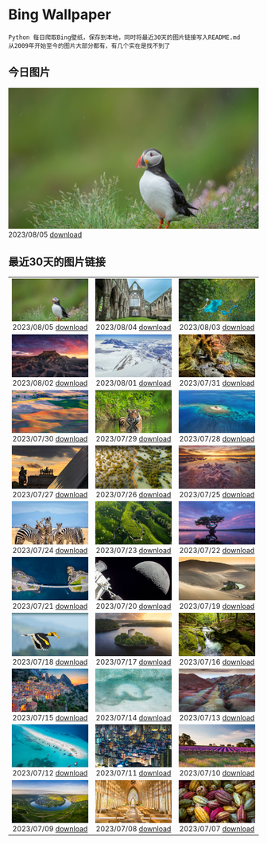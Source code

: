 # Bing Wallpaper

```
Python 每日爬取Bing壁纸，保存到本地，同时将最近30天的图片链接写入README.md
从2009年开始至今的图片大部分都有，有几个实在是找不到了
```



## 今日图片


![](./images/2023/08/05/AtlanticPuffin_ZH-CN8523220989_1920x1080_2023-08-05.jpg)2023/08/05 [download](./images/2023/08/05/AtlanticPuffin_ZH-CN8523220989_1920x1080_2023-08-05.jpg)

## 最近30天的图片链接


|      |      |      |
| :----: | :----: | :----: |
|![](./images/2023/08/05/AtlanticPuffin_ZH-CN8523220989_1920x1080_2023-08-05.jpg)2023/08/05 [download](./images/2023/08/05/AtlanticPuffin_ZH-CN8523220989_1920x1080_2023-08-05.jpg)|![](./images/2023/08/04/GothicRuins_ZH-CN8317467997_1920x1080_2023-08-04.jpg)2023/08/04 [download](./images/2023/08/04/GothicRuins_ZH-CN8317467997_1920x1080_2023-08-04.jpg)|![](./images/2023/08/03/ZelenciSprings_ZH-CN8022746409_1920x1080_2023-08-03.jpg)2023/08/03 [download](./images/2023/08/03/ZelenciSprings_ZH-CN8022746409_1920x1080_2023-08-03.jpg)|
|![](./images/2023/08/02/CapitolButte_ZH-CN7707972988_1920x1080_2023-08-02.jpg)2023/08/02 [download](./images/2023/08/02/CapitolButte_ZH-CN7707972988_1920x1080_2023-08-02.jpg)|![](./images/2023/08/01/DenaliClimber_ZH-CN7548168932_1920x1080_2023-08-01.jpg)2023/08/01 [download](./images/2023/08/01/DenaliClimber_ZH-CN7548168932_1920x1080_2023-08-01.jpg)|![](./images/2023/07/31/RockHouse_ZH-CN7318310409_1920x1080_2023-07-31.jpg)2023/07/31 [download](./images/2023/07/31/RockHouse_ZH-CN7318310409_1920x1080_2023-07-31.jpg)|
|![](./images/2023/07/30/PalouseHills_ZH-CN6864015897_1920x1080_2023-07-30.jpg)2023/07/30 [download](./images/2023/07/30/PalouseHills_ZH-CN6864015897_1920x1080_2023-07-30.jpg)|![](./images/2023/07/29/TigerIndia_ZH-CN6657629375_1920x1080_2023-07-29.jpg)2023/07/29 [download](./images/2023/07/29/TigerIndia_ZH-CN6657629375_1920x1080_2023-07-29.jpg)|![](./images/2023/07/28/SanBlasIslands_ZH-CN6320572106_1920x1080_2023-07-28.jpg)2023/07/28 [download](./images/2023/07/28/SanBlasIslands_ZH-CN6320572106_1920x1080_2023-07-28.jpg)|
|![](./images/2023/07/27/ParisLouvre_ZH-CN0341884841_1920x1080_2023-07-27.jpg)2023/07/27 [download](./images/2023/07/27/ParisLouvre_ZH-CN0341884841_1920x1080_2023-07-27.jpg)|![](./images/2023/07/26/MangrovePark_ZH-CN0208518370_1920x1080_2023-07-26.jpg)2023/07/26 [download](./images/2023/07/26/MangrovePark_ZH-CN0208518370_1920x1080_2023-07-26.jpg)|![](./images/2023/07/25/LasLagunas_ZH-CN9917702340_1920x1080_2023-07-25.jpg)2023/07/25 [download](./images/2023/07/25/LasLagunas_ZH-CN9917702340_1920x1080_2023-07-25.jpg)|
|![](./images/2023/07/24/ZebraCousins_ZH-CN8159888859_1920x1080_2023-07-24.jpg)2023/07/24 [download](./images/2023/07/24/ZebraCousins_ZH-CN8159888859_1920x1080_2023-07-24.jpg)|![](./images/2023/07/23/TeaEstate_ZH-CN9645412630_1920x1080_2023-07-23.jpg)2023/07/23 [download](./images/2023/07/23/TeaEstate_ZH-CN9645412630_1920x1080_2023-07-23.jpg)|![](./images/2023/07/22/HammockDay_ZH-CN9368760971_1920x1080_2023-07-22.jpg)2023/07/22 [download](./images/2023/07/22/HammockDay_ZH-CN9368760971_1920x1080_2023-07-22.jpg)|
|![](./images/2023/07/21/BridgeNorway_ZH-CN9063814637_1920x1080_2023-07-21.jpg)2023/07/21 [download](./images/2023/07/21/BridgeNorway_ZH-CN9063814637_1920x1080_2023-07-21.jpg)|![](./images/2023/07/20/MoonDayArtemis_ZH-CN8743374853_1920x1080_2023-07-20.jpg)2023/07/20 [download](./images/2023/07/20/MoonDayArtemis_ZH-CN8743374853_1920x1080_2023-07-20.jpg)|![](./images/2023/07/19/CrescentLake_ZH-CN8294493832_1920x1080_2023-07-19.jpg)2023/07/19 [download](./images/2023/07/19/CrescentLake_ZH-CN8294493832_1920x1080_2023-07-19.jpg)|
|![](./images/2023/07/18/BucerosBicornis_ZH-CN7795050230_1920x1080_2023-07-18.jpg)2023/07/18 [download](./images/2023/07/18/BucerosBicornis_ZH-CN7795050230_1920x1080_2023-07-18.jpg)|![](./images/2023/07/17/CavanCastle_ZH-CN7109317900_1920x1080_2023-07-17.jpg)2023/07/17 [download](./images/2023/07/17/CavanCastle_ZH-CN7109317900_1920x1080_2023-07-17.jpg)|![](./images/2023/07/16/BearHoleBrook_ZH-CN6855885557_1920x1080_2023-07-16.jpg)2023/07/16 [download](./images/2023/07/16/BearHoleBrook_ZH-CN6855885557_1920x1080_2023-07-16.jpg)|
|![](./images/2023/07/15/CastelmazzanoSunrise_ZH-CN6733875019_1920x1080_2023-07-15.jpg)2023/07/15 [download](./images/2023/07/15/CastelmazzanoSunrise_ZH-CN6733875019_1920x1080_2023-07-15.jpg)|![](./images/2023/07/14/BlacktipSharks_ZH-CN6532659465_1920x1080_2023-07-14.jpg)2023/07/14 [download](./images/2023/07/14/BlacktipSharks_ZH-CN6532659465_1920x1080_2023-07-14.jpg)|![](./images/2023/07/13/ZhangyeGeopark_ZH-CN1045536243_1920x1080_2023-07-13.jpg)2023/07/13 [download](./images/2023/07/13/ZhangyeGeopark_ZH-CN1045536243_1920x1080_2023-07-13.jpg)|
|![](./images/2023/07/12/NakupendaBeach_ZH-CN7913805608_1920x1080_2023-07-12.jpg)2023/07/12 [download](./images/2023/07/12/NakupendaBeach_ZH-CN7913805608_1920x1080_2023-07-12.jpg)|![](./images/2023/07/11/WorldPopDay_ZH-CN7074706912_1920x1080_2023-07-11.jpg)2023/07/11 [download](./images/2023/07/11/WorldPopDay_ZH-CN7074706912_1920x1080_2023-07-11.jpg)|![](./images/2023/07/10/SomersetLavender_ZH-CN5823464763_1920x1080_2023-07-10.jpg)2023/07/10 [download](./images/2023/07/10/SomersetLavender_ZH-CN5823464763_1920x1080_2023-07-10.jpg)|
|![](./images/2023/07/09/MoselleRiver_ZH-CN1283415242_1920x1080_2023-07-09.jpg)2023/07/09 [download](./images/2023/07/09/MoselleRiver_ZH-CN1283415242_1920x1080_2023-07-09.jpg)|![](./images/2023/07/08/CooperChapel_ZH-CN1150924688_1920x1080_2023-07-08.jpg)2023/07/08 [download](./images/2023/07/08/CooperChapel_ZH-CN1150924688_1920x1080_2023-07-08.jpg)|![](./images/2023/07/07/CocoaPods_ZH-CN6192387360_1920x1080_2023-07-07.jpg)2023/07/07 [download](./images/2023/07/07/CocoaPods_ZH-CN6192387360_1920x1080_2023-07-07.jpg)|



